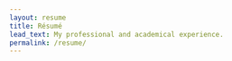 ```yaml
---
layout: resume
title: Résumé
lead_text: My professional and academical experience.
permalink: /resume/
---
```

